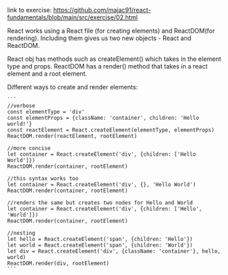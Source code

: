 link to exercise: https://github.com/majac91/react-fundamentals/blob/main/src/exercise/02.html

React works using a React file (for creating elements) and ReactDOM(for rendering). Including them gives us two new objects - React and ReactDOM. 

React obj has methods such as createElement() which takes in the element type and props. ReactDOM has a render() method that takes in a react element and a root element. 

Different ways to create and render elements: 

    ```
	//verbose
    const elementType = 'div'
    const elementProps = {className: 'container', children: 'Hello world!'}
    const reactElement = React.createElement(elementType, elementProps)
    ReactDOM.render(reactElement, rootElement)

	//more concise
    let container = React.createElement('div', {children: ['Hello World']})
    ReactDOM.render(container, rootElement)

    //this syntax works too
    let container = React.createElement('div', {}, 'Hello World')
    ReactDOM.render(container, rootElement)

    //renders the same but creates two nodes for Hello and World
    let container = React.createElement('div', {children: ['Hello', 'World']})
    ReactDOM.render(container, rootElement)

    //nesting
    let hello = React.createElement('span', {children: 'Hello'})
    let world = React.createElement('span', {children: 'World'})
    let div = React.createElement('div', {className: 'container'}, hello, world)
    ReactDOM.render(div, rootElement)
	```